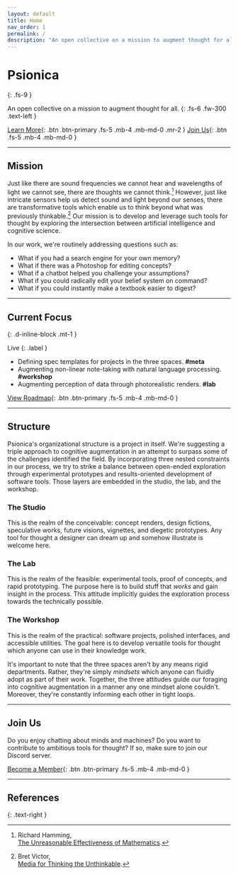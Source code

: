 ```yaml
---
layout: default
title: Home
nav_order: 1
permalink: /
description: "An open collective on a mission to augment thought for all."
---
```


# Psionica
{: .fs-9 }

An open collective on a mission to augment thought for all.
{: .fs-6 .fw-300 .text-left }

[Learn More](./#mission){: .btn .btn-primary .fs-5 .mb-4 .mb-md-0 .mr-2 } [Join Us](./#join-us){: .btn .fs-5 .mb-4 .mb-md-0 }

---

## Mission

Just like there are sound frequencies we cannot hear and wavelengths of light we cannot see, there are thoughts we cannot think.[^1] However, just like intricate sensors help us detect sound and light beyond our senses, there are transformative tools which enable us to think beyond what was previously thinkable.[^2] Our mission is to develop and leverage such tools for thought by exploring the intersection between artificial intelligence and cognitive science.

In our work, we're routinely addressing questions such as: 
- What if you had a search engine for your own memory?
- What if there was a Photoshop for editing concepts?
- What if a chatbot helped you challenge your assumptions?
- What if you could radically edit your belief system on command?
- What if you could instantly make a textbook easier to digest?

---

## Current Focus
{: .d-inline-block .mt-1 }

Live
{: .label }

- Defining spec templates for projects in the three spaces. **#meta**
- Augmenting non-linear note-taking with natural language processing. **#workshop**
- Augmenting perception of data through photorealistic renders. **#lab**

[View Roadmap](https://github.com/orgs/Psionica/projects/1){: .btn .btn-primary .fs-5 .mb-4 .mb-md-0 }

---

## Structure

Psionica's organizational structure is a project in itself. We're suggesting a triple approach to cognitive augmentation in an attempt to surpass some of the challenges identified the field. By incorporating three nested constraints in our process, we try to strike a balance between open-ended exploration through experimental prototypes and results-oriented development of software tools. Those layers are embedded in the studio, the lab, and the workshop.

### The Studio
This is the realm of the conceivable: concept renders, design fictions, speculative works, future visions, vignettes, and diegetic prototypes. Any tool for thought a designer can dream up and somehow illustrate is welcome here. 

### The Lab
This is the realm of the feasible: experimental tools, proof of concepts, and rapid prototyping. The purpose here is to build stuff that *works* and gain insight in the process. This attitude implicitly guides the exploration process towards the technically possible.

### The Workshop
This is the realm of the practical: software projects, polished interfaces, and accessible utilities. The goal here is to develop versatile tools for thought which anyone can use in their knowledge work.

It's important to note that the three spaces aren't by any means rigid departments. Rather, they're simply *mindsets* which anyone can fluidly adopt as part of their work. Together, the three attitudes guide our foraging into cognitive augmentation in a manner any one mindset alone couldn't. Moreover, they're constantly informing each other in tight loops.

---

## Join Us
Do you enjoy chatting about minds and machines? Do you want to contribute to ambitious tools for thought? If so, make sure to join our Discord server.

[Become a Member](https://discord.gg/MJZDdXkFGa){: .btn .btn-primary .fs-5 .mb-4 .mb-md-0 }

---

## References

{: .text-right }
[^1]: Richard Hamming,<br/>[The Unreasonable Effectiveness of Mathematics](https://www.dartmouth.edu/~matc/MathDrama/reading/Hamming.html).
[^2]: Bret Victor,<br/>[Media for Thinking the Unthinkable](http://worrydream.com/MediaForThinkingTheUnthinkable/).